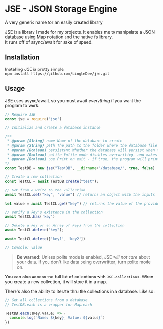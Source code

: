 # JSE - JSON Storage Engine
A very generic name for an easily created library  
  
JSE is a library I made for my projects. It enables me to manipulate a JSON database using Map notation and the native fs library.  
It runs off of async/await for sake of speed.

## Installation 

Installing JSE is pretty simple  
`npm install https://github.com/LingleDev/jse.git`

## Usage

JSE uses async/await, so you must await _everything_ if you want the program to work.

```js
// Require JSE
const jse = require('jse')

// Initialize and create a database instance

/**
 * @param {String} name Name of the database to create
 * @param {String} path The path to the folder where the database file will be held
 * @param {Boolean} persistent Whether the database will persist when the program exits. Defaults to true
 * @param {Boolean} polite Polite mode disables overwriting, and makes the program tell you no when you try to overwrite stuff. Defaults to false.
 * @param {Boolean} poe Print on exit - if true, the program will print the database file when the program exits. Defaults to false
*/
const TestDB = new jse("TestDB", __dirname+"/database/", true, false)

// Create a new collection
const TestCL = await TestDB.create("test");

// Get from & write to the collection
await TestCL.set("key", "value") // returns an object with the inputs

let value = await TestCL.get("key") // returns the value of the provided key, if said key exists

// verify a key's existence in the collection
await TestCL.has('key')

// Delete a key or an Array of keys from the collection
await TestCL.delete("key");

await TestCL.delete(['key1', 'key2'])

// Console: value
```  

> **Be warned**: Unless polite mode is enabled, JSE *will not care* about your data. If you don't like data being overwritten, turn polite mode on.

You can also access the full list of collections with `JSE.collections`. When you create a new collection, it will store it in a map.

There's also the ability to iterate thru the collections in a database. Like so:  

```js
// Get all collections from a database
// TestDB.each is a wrapper for Map.each

TestDB.each((key,value) => {
  console.log(`Name: ${key}; Value: ${value}`)
})
```
